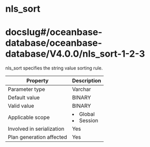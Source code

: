nls_sort
=============================
# docslug#/oceanbase-database/oceanbase-database/V4.0.0/nls_sort-1-2-3
nls_sort specifies the string value sorting rule.


| **Property**              | **Description** |
|---------------------------|------------------------------------------------------------------------------------------------------------|
| Parameter type            | Varchar |
| Default value             | BINARY |
| Valid value               | BINARY |
| Applicable scope          | <li> Global   <li> Session |
| Involved in serialization | Yes |
| Plan generation affected  | Yes |



